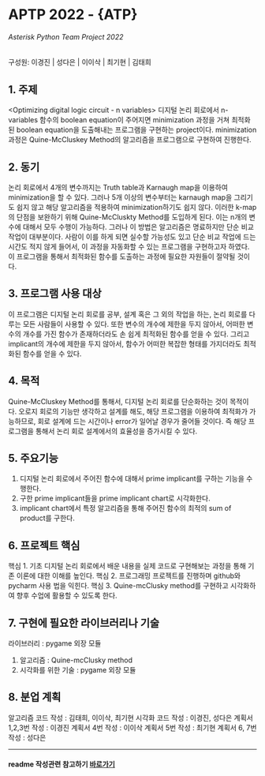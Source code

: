 # APTP 2022 - **{ATP}**
###### Asterisk Python Team Project 2022
구성원: 이경진 | 성다은 | 이이삭 | 최기현 |  김태희

## 1. 주제
<Optimizing digital logic circuit - n variables>
디지털 논리 회로에서 n-variables 함수의 boolean equation이 주어지면
minimization 과정을 거쳐 최적화된 boolean equation을 도출해내는 프로그램을 구현하는 project이다.
minimization 과정은 Quine-McCluskey Method의 알고리즘을 프로그램으로 구현하여 진행한다.

## 2. 동기
논리 회로에서 4개의 변수까지는 Truth table과 Karnaugh map을 이용하여 minimization을 할 수 있다.
그러나 5개 이상의 변수부터는 karnaugh map을 그리기도 쉽지 않고 해당 알고리즘을 적용하여 minimization하기도 쉽지 않다.
이러한 k-map의 단점을 보완하기 위해 Quine-McCluskty Method를 도입하게 된다. 이는 n개의 변수에 대해서 모두 수행이 가능하다.
그러나 이 방법은 알고리즘은 명료하지만 단순 비교 작업이 대부분이다. 사람이 이를 하게 되면 실수할 가능성도 있고 단순 비교 작업에 드는 시간도
적지 않게 들어서, 이 과정을 자동화할 수 있는 프로그램을 구현하고자 하였다.
이 프로그램을 통해서 최적화된 함수를 도출하는 과정에 필요한 자원들이 절약될 것이다.

## 3. 프로그램 사용 대상
이 프로그램은 디지털 논리 회로를 공부, 설계 혹은 그 외의 작업을 하는, 논리 회로를 다루는 모든 사람들이 사용할 수 있다.
또한 변수의 개수에 제한을 두지 않아서, 어떠한 변수의 개수를 가진 함수가 존재하더라도 손 쉽게 최적화된 함수를 얻을 수 있다.
그리고 implicant의 개수에 제한을 두지 않아서, 함수가 어떠한 복잡한 형태를 가지더라도 최적화된 함수를 얻을 수 있다.

## 4. 목적
Quine-McCluskey Method를 통해서, 디지털 논리 회로를 단순화하는 것이 목적이다.
오로지 회로의 기능만 생각하고 설계를 해도, 해당 프로그램을 이용하여 최적화가 가능하므로,
회로 설계에 드는 시간이나 error가 일어날 경우가 줄어들 것이다.
즉 해당 프로그램을 통해서 논리 회로 설계에서의 효율성을 증가시킬 수 있다.

## 5. 주요기능
1. 디지털 논리 회로에서 주어진 함수에 대해서 prime implicant를 구하는 기능을 수행한다.
2. 구한 prime implicant들을 prime implicant chart로 시각화한다.
3. implicant chart에서 특정 알고리즘을 통해 주어진 함수의 최적의 sum of product를 구한다.

## 6. 프로젝트 핵심
핵심 1. 기초 디지털 논리 회로에서 배운 내용을 실제 코드로 구현해보는 과정을 통해 기존 이론에 대한 이해를 높인다.
핵심 2. 프로그래밍 프로젝트를 진행하며 github와 pycharm 사용 법을 익힌다.
핵심 3. Quine-mcClusky method를 구현하고 시각화하여 향후 수업에 활용할 수 있도록 한다.

## 7. 구현에 필요한 라이브러리나 기술
라이브러리 : pygame 외장 모듈
1. 알고리즘 : Quine-mcClusky method
2. 시각화를 위한 기술 : pygame 외장 모듈

## 8. **분업 계획**
알고리즘 코드 작성 : 김태희, 이이삭, 최기현
시각화 코드 작성 : 이경진, 성다은
계획서 1,2,3번 작성 : 이경진
계획서 4번 작성 : 이이삭
계획서 5번 작성 : 최기현
계획서 6, 7번 작성 : 성다은

<hr>

#### readme 작성관련 참고하기 [바로가기](https://heropy.blog/2017/09/30/markdown/)



